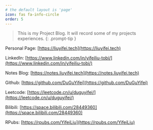 ```yaml
---
# the default layout is 'page'
icon: fas fa-info-circle
order: 5
---
```


<script>
window.location.href = "https://about.liuyifei.tech";
</script>

> This is my Project Blog. It will record some of my projects experiences.
{: .prompt-tip }

Personal Page: [https://liuyifei.tech](https://liuyifei.tech)

LinkedIn: [https://www.linkedin.com/in/yifeiliu-tobi/](https://www.linkedin.com/in/yifeiliu-tobi/)

Notes Blog: [https://notes.liuyifei.tech](https://notes.liuyifei.tech)

Github: [https://github.com/DuGuYifei](https://github.com/DuGuYifei)

Leetcode: [https://leetcode.cn/u/duguyifei/](https://leetcode.cn/u/duguyifei/)

Bilibili: [https://space.bilibili.com/28449360](https://space.bilibili.com/28449360)

RPubs: [https://rpubs.com/YifeiLiu](https://rpubs.com/YifeiLiu)